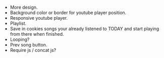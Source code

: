 * More design.
* Background color or border for youtube player position.
* Responsive youtube player.
* Playlist.
* Save in cookies songs your already listened to TODAY and start playing from there when finished.
* Looping?
* Prev song button.
* Require js / concat js?